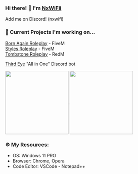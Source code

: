 ### Hi there! 👋 I'm [NxWiFii](https://github.com/NxWiFii)
Add me on Discord! (nxwifi)

### 🚧 Current Projects I'm working on... 
[Born Again Roleplay](https://discord.gg/3KAPXyUxWJ) - FiveM <br>
[Styles Roleplay](https://discord.gg/SASS2K22mz) - FiveM <br>
[Tombstone Roleplay](https://discord.gg/KD9fcZNK4G) - RedM <br>

[Third Eye](https://github.com/NxWiFii/ThirdEye) "All in One" Discord bot




<a href="https://github.com/nxwifii/github-readme-stats">
  <img height=200 align="center" src="(https://github-readme-stats.vercel.app/api?username=nxwifii&show_icons=true&theme=merko)" />
</a>
<a href="https://github.com/nxwifii/convoychat">
  <img height=200 align="center" src="(https://github-readme-stats.vercel.app/api/top-langs/?username=nxwifii&layout=compact&theme=merko" />
</a>



### ⚙️ My Resources: 
- OS: Windows 11 PRO
- Browser: Chrome, Opera
- Code Editor: VSCode - Notepad++
